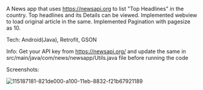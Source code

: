 A News app that uses https://newsapi.org to list "Top Headlines" in the country.
Top headlines and its Details can be viewed.
Implemented webview to load original article in the same.
Implemented Pagination with pagesize as 10.

Tech:
Android(Java),
Retrofit,
GSON

Info: Get your API key from https://newsapi.org/ and update the same in src/main/java/com/news/newsapp/Utils.java file before running the code

Screenshots:

![115187181-821de000-a100-11eb-8832-f21b67921189](https://user-images.githubusercontent.com/37664479/115745136-c6370c00-a3b0-11eb-847e-b8eae5409f84.jpg)


